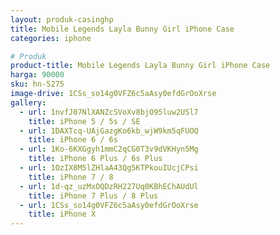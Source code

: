 ```yaml
---
layout: produk-casinghp
title: Mobile Legends Layla Bunny Girl iPhone Case
categories: iphone

# Produk
product-title: Mobile Legends Layla Bunny Girl iPhone Case
harga: 90000
sku: hn-5275
image-drive: 1CSs_so14g0VFZ6c5aAsy0efdGrOoXrse
gallery:
  - url: 1nvfJ07NlXANZcSVoXv8bjO95luw2USl7
    title: iPhone 5 / 5s / SE
  - url: 1DAXTcq-UAjGazgKo6kb_wjW9km5qFUOQ
    title: iPhone 6 / 6s
  - url: 1Ko-6KXGgyh1mmC2qCG0T3v9dVKHyn5Mg
    title: iPhone 6 Plus / 6s Plus
  - url: 1OzIX8M5lZHlaA43Qg5KTPkouIUcjCPsi
    title: iPhone 7 / 8
  - url: 1d-qz_uzMxOQDzRH227Uq0KBhEChAUdUl
    title: iPhone 7 Plus / 8 Plus
  - url: 1CSs_so14g0VFZ6c5aAsy0efdGrOoXrse
    title: iPhone X
---
```

